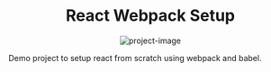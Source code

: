 <h1 align="center" id="title">React Webpack Setup</h1>

<p align="center"><img src="https://socialify.git.ci/saurabhnative/react30_project23_react_using_webpack/image?language=1&amp;owner=1&amp;name=1&amp;stargazers=1&amp;theme=Light" alt="project-image"></p>

<p id="description">Demo project to setup react from scratch using webpack and babel.</p>

